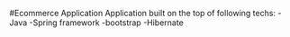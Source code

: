 #Ecommerce Application
 Application built on the top of following techs:
  -Java
  -Spring framework
  -bootstrap
  -Hibernate
 
 
